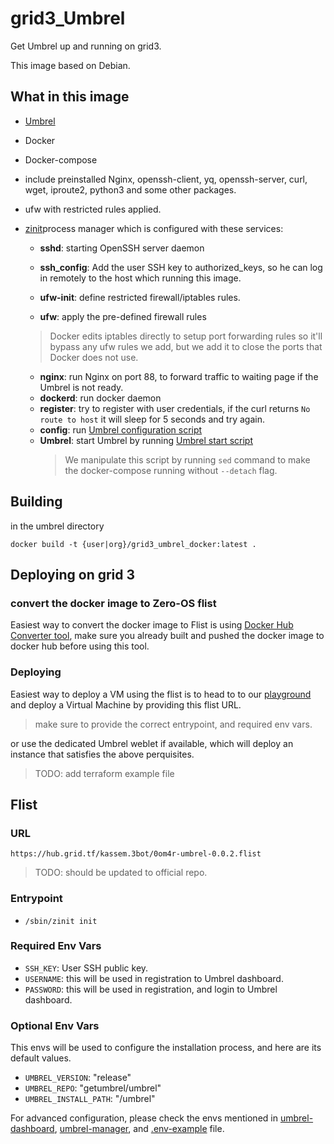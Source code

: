 # grid3_Umbrel

Get Umbrel up and running on grid3.

This image based on Debian.

## What in this image

- [Umbrel](https://github.com/getumbrel/umbrel)
- Docker
- Docker-compose
- include preinstalled Nginx, openssh-client, yq, openssh-server, curl, wget, iproute2, python3 and some other packages.
- ufw with restricted rules applied.
- [zinit](https://github.com/threefoldtech/zinit)process manager which is configured with these services:

  - **sshd**: starting OpenSSH server daemon
  - **ssh_config**: Add the user SSH key to authorized_keys, so he can log in remotely to the host which running this image.

  - **ufw-init**: define restricted firewall/iptables rules.
  - **ufw**: apply the pre-defined firewall rules
  > Docker edits iptables directly to setup port forwarding rules so it'll bypass any ufw rules we add, but we add it to close the ports that Docker does not use.
  - **nginx**: run Nginx on port 88, to forward traffic to waiting page if the Umbrel is not ready.
  - **dockerd**: run docker daemon
  - **register**: try to register with user credentials, if the curl returns `No route to host` it will sleep for 5 seconds and try again.
  - **config**: run [Umbrel configuration script](https://github.com/getumbrel/umbrel/blob/master/scripts/configure)
  - **Umbrel**: start Umbrel by running [Umbrel start script](https://github.com/getumbrel/umbrel/blob/master/scripts/start)
    > We manipulate this script by running `sed` command to make the docker-compose running without `--detach` flag.

## Building

in the umbrel directory

`docker build -t {user|org}/grid3_umbrel_docker:latest .`

## Deploying on grid 3

### convert the docker image to Zero-OS flist

Easiest way to convert the docker image to Flist is using [Docker Hub Converter tool](https://hub.grid.tf/docker-convert), make sure you already built and pushed the docker image to docker hub before using this tool.

### Deploying

Easiest way to deploy a VM using the flist is to head to to our [playground](https://play.grid.tf) and deploy a Virtual Machine by providing this flist URL.

> make sure to provide the correct entrypoint, and required env vars.

or use the dedicated Umbrel weblet if available, which will deploy an instance that satisfies the above perquisites.

> TODO: add terraform example file

## Flist

### URL

````
https://hub.grid.tf/kassem.3bot/0om4r-umbrel-0.0.2.flist
````

> TODO: should be updated to official repo.

### Entrypoint

- `/sbin/zinit init`

### Required Env Vars

- `SSH_KEY`: User SSH public key.
- `USERNAME`: this will be used in registration to Umbrel dashboard.
- `PASSWORD`: this will be used in registration, and login to Umbrel dashboard.

### Optional Env Vars

This envs will be used to configure the installation process, and here are its default values.

- `UMBREL_VERSION`: "release"
- `UMBREL_REPO`: "getumbrel/umbrel"
- `UMBREL_INSTALL_PATH`: "/umbrel"

For advanced configuration, please check the envs mentioned in [umbrel-dashboard](https://github.com/getumbrel/umbrel-dashboard), [umbrel-manager](https://github.com/getumbrel/umbrel-manager), and [.env-example](https://github.com/getumbrel/umbrel/blob/master/templates/.env-sample) file.
